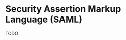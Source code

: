 # Security Assertion Markup Language (SAML)

<!--
https://app.pluralsight.com/course-player?courseId=ff38df0d-d8d0-4ed3-b7ee-18894e10ffef
-->

TODO
